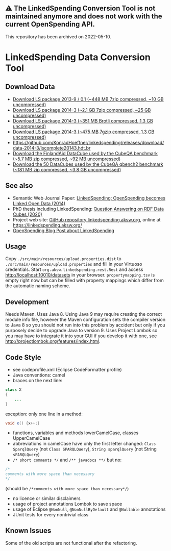 ## :warning: **The LinkedSpending Conversion Tool is not maintained anymore and does not work with the current OpenSpending API.**
This repository has been archived on 2022-05-10.

LinkedSpending Data Conversion Tool
================


Download Data
-------------

* [Download LS package 2013-9 / 0.1 (~448 MB 7zip compressed, ~10 GB uncompressed)](https://github.com/KonradHoeffner/linkedspending/releases/download/data-2013-9/lscomplete20139.7z)
* [Download LS package 2014-3 (~2.1 GB 7zip compressed, ~25 GB uncompressed)](https://github.com/KonradHoeffner/linkedspending/releases/download/data-2014-3/lscomplete20143.7z)
* [Download LS package 2014-3 (~351 MB Brotli compressed, 1.3 GB uncompressed)](https://github.com/KonradHoeffner/linkedspending/releases/download/data-2014-3/lscomplete20143.hdt.br)
* [Download LS package 2014-3 (~475 MB 7gzip compressed, 1.3 GB uncompressed)](https://github.com/KonradHoeffner/linkedspending/releases/download/data-2014-3/lscomplete20143.gz)
* https://github.com/KonradHoeffner/linkedspending/releases/download/data-2014-3/lscomplete20143.hdt.br
* [Download the FinlandAid DataCube used by the CubeQA benchmark (~5.7 MB zip compressed, ~92 MB uncompressed)](https://github.com/KonradHoeffner/linkedspending/releases/download/data-finland-aid/finland-aid.nt.zip)
* [Download the 50 DataCubes used by the CubeQA qbench2 benchmark (~181 MB zip compressed, ~3.8 GB uncompressed)](https://github.com/KonradHoeffner/linkedspending/releases/download/data-qbench2datasets/qbench2datasets.zip)

See also
--------

* Semantic Web Journal Paper: [LinkedSpending: OpenSpending becomes Linked Open Data (2014)](http://www.semantic-web-journal.net/content/linkedspending-openspending-becomes-linked-open-data-1)
* PhD thesis including LinkedSpending: [Question Answering on RDF Data Cubes (2020)](https://nbn-resolving.org/urn:nbn:de:bsz:15-qucosa2-742429)
* Project web site: [GitHub repository linkedspending.aksw.org](https://github.com/konradhoeffner/linkedspending.aksw.org), online at <https://linkedspending.aksw.org/>
* [OpenSpending Blog Post about LinkedSpending](https://community.openspending.org/blog/2013/11/25/linkedspending-openspending-becomes-linked-open-data/)

Usage
-----
Copy `./src/main/resources/upload.properties.dist` to `./src/main/resources/upload.properties` and fill in your Virtuoso credentials.
Start `org.aksw.linkedspending.rest.Rest` and access <http://localhost:10010/datasets> in your browser.
`propertymapping.tsv` is empty right now but can be filled with property mappings which differ from the automatic naming scheme.

Development
-----------
Needs Maven.
Uses Java 8.
Using Java 9 may require creating the correct module info file, however the Maven configuration sets the compiler version to Java 8 so you should not run into this problem by accident but only if you purposely decide to upgrade Java to version 9.
Uses Project Lombok so you may have to integrate it into your GUI if you develop it with one, see <http://projectlombok.org/features/index.html>.

Code Style
----------
- see codeprofile.xml (Eclipse CodeFormatter profile)
- Java conventions: camel
- braces on the next line:

```java
class X
{
	...
}
```

exception: only one line in a method:

```java
void x() {x++;}
```

- functions, variables and methods lowerCamelCase, classes UpperCamelCase
- abbreviations in camelCase have only the first letter changed: `Class SparqlQuery` (not `Class SPARQLQuery`), `String sparqlQuery` (not String `sPARQLQuery`)
- `/* short comments */` and `/** javadocs **/` but no:
```java
/*
comments with more space than necessary
*/
```

(should be `/*comments with more space than necessary*/`)

- no licence or similar disclaimers
- usage of project annotations Lombok to save space
- usage of Eclipse `@NonNull`, `@NonNullByDefault` and `@Nullable` annotations
- JUnit tests for every nontrivial class

Known Issues
-------------
Some of the old scripts are not functional after the refactoring.
